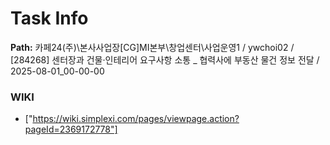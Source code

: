 # Task Info

**Path:** 카페24(주)\본사사업장\[CG]MI본부\창업센터\사업운영1 / ywchoi02 / [284268] 센터장과 건물·인테리어 요구사항 소통 _ 협력사에 부동산 물건 정보 전달 / 2025-08-01_00-00-00

### WIKI
- ["https://wiki.simplexi.com/pages/viewpage.action?pageId=2369172778"]

